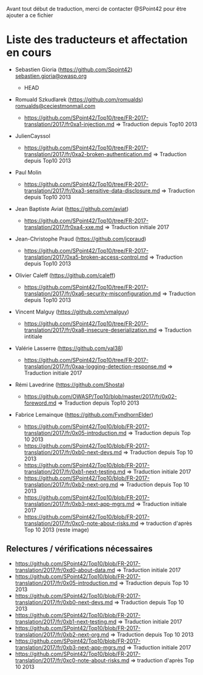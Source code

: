 Avant tout début de traduction, merci de contacter @SPoint42 pour être ajouter a ce fichier

# Liste des traducteurs et  affectation en cours

* Sebastien Gioria (https://github.com/Spoint42) 	sebastien.gioria@owasp.org 				
  - HEAD



* Romuald  Szkudlarek (https://github.com/romualds) 	romualds@ceciestmonmail.com 							
  - https://github.com/SPoint42/Top10/tree/FR-2017-translation/2017/fr0xa1-injection.md => Traduction depuis Top10 2013

* JulienCayssol
  - https://github.com/SPoint42/Top10/tree/FR-2017-translation/2017/fr/0xa2-broken-authentication.md => Traduction depuis Top10 2013
  
* Paul Molin
    - https://github.com/SPoint42/Top10/tree/FR-2017-translation/2017/fr/0xa3-sensitive-data-disclosure.md => Traduction depuis Top10 2013

* Jean Baptiste Aviat (https://github.com/aviat) 							
  - https://github.com/SPoint42/Top10/tree/FR-2017-translation/2017/fr0xa4-xxe.md => Traduction initiale 2017 
  
* Jean-Christophe Praud (https://github.com/jcpraud) 							
  - https://github.com/SPoint42/Top10/tree/FR-2017-translation/2017/0xa5-broken-access-control.md => Traduction depuis Top10 2013 
  
* Olivier Caleff (https://github.com/caleff) 									
  - https://github.com/SPoint42/Top10/tree/FR-2017-translation/2017/fr/0xa6-security-misconfiguration.md => Traduction depuis Top10 2013

* Vincent Malguy (https://github.com/vmalguy) 									
  - https://github.com/SPoint42/Top10/tree/FR-2017-translation/2017/fr/0xa8-insecure-deserialization.md => Traduction intitiale
 
* Valérie Lasserre (https://github.com/val38)
    - https://github.com/SPoint42/Top10/tree/FR-2017-translation/2017/fr/0xaa-logging-detection-response.md => Traduction initiale 2017
	
* Rémi Lavedrine (https://github.com/Shosta) 								
  - https://github.com/OWASP/Top10/blob/master/2017/fr/0x02-foreword.md => Traduction depuis Top10 2013
  
* Fabrice Lemainque (https://github.com/FyndhornElder)
  - https://github.com/SPoint42/Top10/blob/FR-2017-translation/2017/fr/0x05-introduction.md => Traduction depuis Top 10 2013
  - https://github.com/SPoint42/Top10/blob/FR-2017-translation/2017/fr/0xb0-next-devs.md => Traduction depuis Top 10 2013
  - https://github.com/SPoint42/Top10/blob/FR-2017-translation/2017/fr/0xb1-next-testing.md => Traduction initiale 2017
  - https://github.com/SPoint42/Top10/blob/FR-2017-translation/2017/fr/0xb2-next-org.md => Traduction depuis Top 10 2013
  - https://github.com/SPoint42/Top10/blob/FR-2017-translation/2017/fr/0xb3-next-app-mgrs.md => Traduction initiale 2017
  - https://github.com/SPoint42/Top10/blob/FR-2017-translation/2017/fr/0xc0-note-about-risks.md => traduction d'après Top 10 2013 (reste image)
  

## Relectures / vérifications nécessaires
- https://github.com/SPoint42/Top10/blob/FR-2017-translation/2017/fr/0xd0-about-data.md => Traduction initiale 2017
- https://github.com/SPoint42/Top10/blob/FR-2017-translation/2017/fr/0x05-introduction.md => Traduction depuis Top 10 2013
- https://github.com/SPoint42/Top10/blob/FR-2017-translation/2017/fr/0xb0-next-devs.md => Traduction depuis Top 10 2013
- https://github.com/SPoint42/Top10/blob/FR-2017-translation/2017/fr/0xb1-next-testing.md => Traduction initiale 2017
- https://github.com/SPoint42/Top10/blob/FR-2017-translation/2017/fr/0xb2-next-org.md => Traduction depuis Top 10 2013
- https://github.com/SPoint42/Top10/blob/FR-2017-translation/2017/fr/0xb3-next-app-mgrs.md => Traduction initiale 2017
- https://github.com/SPoint42/Top10/blob/FR-2017-translation/2017/fr/0xc0-note-about-risks.md => traduction d'après Top 10 2013


